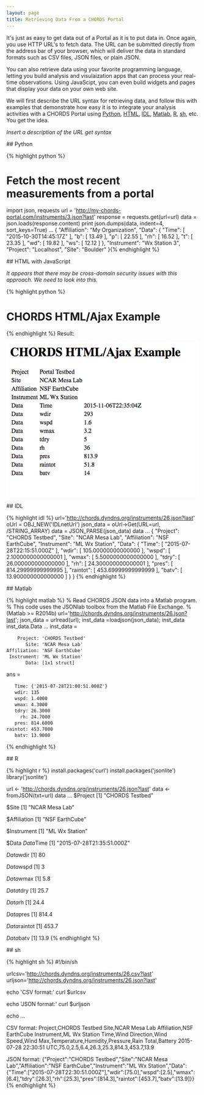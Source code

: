 ```yaml
---
layout: page
title: Retrieving Data From a CHORDS Portal
---
```


It's just as easy to get data out of a Portal as it is to put data in. Once again, you use HTTP URL's to
fetch data. The URL can be submitted directly from the address bar of your browser, which will
deliver the data in standard formats such as CSV files, JSON files, or plain JSON. 

You can also retrieve data using your favorite programming language, letting you build
analysis and visulaization apps that can process your real-time observations. Using JavaScipt,
you can even build widgets and pages that display your data on your own web site.

We will first describe the URL syntax for retrieving data, and follow this with examples that 
demonstrate how easy it is to integrate your analysis activities with a CHORDS Portal using
[Python](#python), [HTML](#html), [IDL](#idl), [Matlab](#matlab), [R](#r), [sh](#sh), etc. You
get the idea.

_Insert a description of the URL get syntax_

##<a name="python"></a> Python

{% highlight python %}
# Fetch the most recent measurements from a portal
import json, requests
url      = 'http://my-chords-portal.com/instruments/3.json?last'
response = requests.get(url=url)
data     = json.loads(response.content)
print json.dumps(data, indent=4, sort_keys=True)
...
{
    "Affiliation": "My Organization", 
    "Data": {
        "Time": [
            "2015-10-30T14:45:17Z"
        ], 
        "b": [
            13.49
        ], 
        "p": [
            22.55
        ], 
        "rh": [
            16.52
        ], 
        "t": [
            23.35
        ], 
        "wd": [
            19.82
        ], 
        "ws": [
            12.12
        ]
    }, 
    "Instrument": "Wx Station 3", 
    "Project": "Localhost", 
    "Site": "Boulder"
}{% endhighlight %}

##<a name="html"></a> HTML with JavaScript

_It appears that there may be cross-domain security issues with this approach. We need to
look into this._

{% highlight python %}
<h1>CHORDS HTML/Ajax Example</h1>

<script src="https://ajax.googleapis.com/ajax/libs/jquery/2.1.4/jquery.min.js"></script>

<script>
var url = "http://chords.dyndns.org/instruments/26.json?last";
$(function () {
    $.getJSON(url, function (data) {
        var table_html = "<table>";
        $.each(data,
        function (key, val) {
            if (key != "Data") {
                table_html += "<tr><td>" + key + "</td><td>" + val + "</td></tr>";
            } else {
                $.each(val, function (datakey, dataval) {
                    table_html += "<tr><td>Data</td><td>" + datakey + "</td><td>" + dataval + "</td></tr>";
                });
            }
        });
        table_html += "</table>";

        $("<p>", {
            html: table_html
        }).appendTo("body");
    });
});
</script>
{% endhighlight %}
Result:

![CHORDS JavaScript Access](images/chords_ajax.png)

##<a name="idl"></a> IDL

{% highlight idl %}
url='http://chords.dyndns.org/instruments/26.json?last'
oUrl = OBJ_NEW('IDLnetUrl')
json_data = oUrl->Get(URL=url, /STRING_ARRAY)
data = JSON_PARSE(json_data)
data
...
{
    "Project": "CHORDS Testbed",
    "Site": "NCAR Mesa Lab",
    "Affiliation": "NSF EarthCube",
    "Instrument": "ML Wx Station",
    "Data": {
        "Time": [
            "2015-07-28T22:15:51.000Z"
        ],
        "wdir": [
            105.00000000000000
        ],
        "wspd": [
            2.1000000000000001
        ],
        "wmax": [
            5.5000000000000000
        ],
        "tdry": [
            26.000000000000000
        ],
        "rh": [
            24.300000000000001
        ],
        "pres": [
            814.29999999999995
        ],
        "raintot": [
            453.69999999999999
        ],
        "batv": [
            13.900000000000000
        ]
    }
}
{% endhighlight %}

##<a name="matlab"></a> Matlab

{% highlight matlab %}
% Read CHORDS JSON data into a Matlab program.
% This code uses the JSONlab toolbox from the Matlab File Exchange.
% (Matlab >= R2014b)
url='http://chords.dyndns.org/instruments/26.json?last';
json_data = urlread(url);
inst_data =loadjson(json_data);
inst_data
inst_data.Data
...
inst_data = 

        Project: 'CHORDS Testbed'
           Site: 'NCAR Mesa Lab'
    Affiliation: 'NSF EarthCube'
     Instrument: 'ML Wx Station'
           Data: [1x1 struct]

ans = 

       Time: {'2015-07-28T21:00:51.000Z'}
       wdir: 135
       wspd: 1.4000
       wmax: 4.3000
       tdry: 26.3000
         rh: 24.7000
       pres: 814.6000
    raintot: 453.7000
       batv: 13.9000

>> 
{% endhighlight %}

##<a name="r"></a> R

{% highlight r %}
install.packages('curl')
install.packages('jsonlite')
library('jsonlite')

url <- 'http://chords.dyndns.org/instruments/26.json?last'
data <- fromJSON(txt=url)
data
...
$Project
[1] "CHORDS Testbed"

$Site
[1] "NCAR Mesa Lab"

$Affiliation
[1] "NSF EarthCube"

$Instrument
[1] "ML Wx Station"

$Data
$Data$Time
[1] "2015-07-28T21:35:51.000Z"

$Data$wdir
[1] 80

$Data$wspd
[1] 3

$Data$wmax
[1] 5.8

$Data$tdry
[1] 25.7

$Data$rh
[1] 24.4

$Data$pres
[1] 814.4

$Data$raintot
[1] 453.7

$Data$batv
[1] 13.9
{% endhighlight %}

##<a name="sh"></a> sh

{% highlight sh %}
#!/bin/sh

urlcsv='http://chords.dyndns.org/instruments/26.csv?last'
urljson='http://chords.dyndns.org/instruments/26.json?last'

echo 'CSV format:'
curl $urlcsv

echo 'JSON format:'
curl $urljson

echo
...

CSV format:
Project,CHORDS Testbed
Site,NCAR Mesa Lab
Affiliation,NSF EarthCube
Instrument,ML Wx Station
Time,Wind Direction,Wind Speed,Wind Max,Temperature,Humidity,Pressure,Rain Total,Battery
2015-07-28 22:30:51 UTC,75.0,2.5,6.4,26.3,25.3,814.3,453.7,13.9

JSON format:
{"Project":"CHORDS Testbed","Site":"NCAR Mesa Lab","Affiliation":"NSF EarthCube","Instrument":"ML Wx Station","Data":{"Time":["2015-07-28T22:30:51.000Z"],"wdir":[75.0],"wspd":[2.5],"wmax":[6.4],"tdry":[26.3],"rh":[25.3],"pres":[814.3],"raintot":[453.7],"batv":[13.9]}}
{% endhighlight %}



